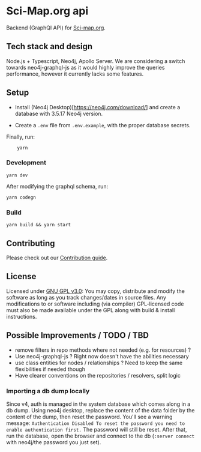# Sci-Map.org api

Backend (GraphQl API) for [Sci-map.org](https://sci-map.org).

## Tech stack and design

Node.js + Typescript, Neo4j, Apollo Server.
We are considering a switch towards neo4j-graphql-js as it would highly improve the queries performance, however it currently lacks some features.

## Setup

- Install (Neo4j Desktop)[https://neo4j.com/download/] and create a database with 3.5.17 Neo4j version.

- Create a `.env` file from `.env.example`, with the proper database secrets.

Finally, run:

```
    yarn
```

### Development

```
yarn dev
```

After modifying the graphql schema, run:

```
yarn codegn
```

### Build

```
yarn build && yarn start
```

## Contributing

Please check out our [Contribution guide](https://sci-map.org/about/contributing).

## License

Licensed under [GNU GPL v3.0](https://choosealicense.com/licenses/gpl-3.0/): You may copy, distribute and modify the software as long as you track changes/dates in source files. Any modifications to or software including (via compiler) GPL-licensed code must also be made available under the GPL along with build & install instructions.

## Possible Improvements / TODO / TBD

- remove filters in repo methods where not needed (e.g. for resources) ?
- Use neo4j-graphql-js ? Right now doesn't have the abilities necessary
- use class entities for nodes / relationships ? Need to keep the same flexibilities if needed though
- Have clearer conventions on the repositories / resolvers, split logic

### Importing a db dump locally

Since v4, auth is managed in the system database which comes along in a db dump. Using neo4j desktop, replace the content of the data folder by the content of the dump, then reset the password. You'll see a warning message:
`Authentication Disabled To reset the password you need to enable authentication first.`
The password will still be reset. After that, run the database, open the browser and connect to the db (`:server connect` with neo4j/the password you just set).
